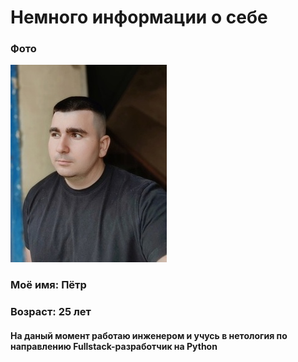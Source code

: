 # Немного информации о себе

### Фото
![alt text](image-2.png)

### Моё имя: Пётр  
### Возраст: 25 лет

#### На даный момент работаю инженером и  учусь в нетология по направлению Fullstack-разработчик на Python
